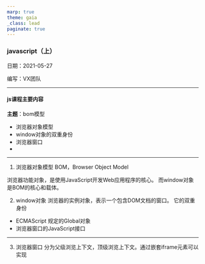 ```yaml
---
marp: true
theme: gaia
_class: lead
paginate: true
---
```

### javascript（上）

日期：2021-05-27

编写：VX团队

---
#### js课程主要内容
**主题**：bom模型

- 浏览器对象模型
- window对象的双重身份
- 浏览器窗口
- 

---
1. 浏览器对象模型
BOM，Browser Object Model

浏览器功能对象，是使用JavaScript开发Web应用程序的核心。
而window对象是BOM的核心和载体。

2. window对象
浏览器的实例对象，表示一个包含DOM文档的窗口。
它的双重身份
- ECMAScript 规定的Global对象
- 浏览器窗口的JavaScript接口

---
3. 浏览器窗口
分为父级浏览上下文，顶级浏览上下文。通过嵌套iframe元素可以实现